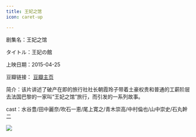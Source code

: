 ```yaml
---
title: 王妃之馆
icon: caret-up

---
```


剧集名：王妃之馆

タイトル：王妃の館

上映日期：2015-04-25

豆瓣链接： [豆瓣主页](https://movie.douban.com/subject/25947427/)

简介：该片讲述了破产在即的旅行社社长朝霞玲子带着土豪权贵和普通的工薪阶层去法国巴黎的一家叫“王妃之馆”旅行，而引发的一系列故事。 ​​​

cast：水谷豊/田中麗奈/吹石一恵/尾上寛之/青木崇高/中村倫也/山中崇史/石丸幹二

![](https://listpic.tsgsanjiao.com/movie/2015/2015wfzg.jpg)